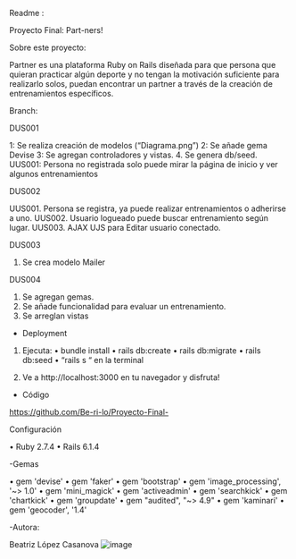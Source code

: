 Readme :

Proyecto Final: Part-ners!

Sobre este proyecto:

Partner es una plataforma Ruby on Rails diseñada para que persona que quieran practicar algún deporte y no tengan la motivación suficiente para realizarlo solos, puedan encontrar un partner a través de la creación de entrenamientos específicos.

Branch:

DUS001

1: Se realiza creación de modelos (“Diagrama.png”)
2: Se añade gema Devise
3: Se agregan controladores y vistas.
4. Se genera db/seed.
UUS001:  Persona no registrada solo puede mirar la página de inicio y ver algunos entrenamientos  


DUS002

UUS001. Persona se registra, ya puede realizar entrenamientos o adherirse a uno.
UUS002. Usuario logueado puede buscar entrenamiento según lugar.
UUS003. AJAX UJS para Editar usuario conectado.

DUS003

1. Se crea modelo Mailer

DUS004

1.	Se agregan gemas.
2.	Se añade funcionalidad para evaluar un entrenamiento.
3.	Se arreglan vistas

- Deployment

1. Ejecuta:
•	bundle install
•	rails db:create
•	rails db:migrate 
•	rails db:seed
•	“rails s “ en la terminal

2. Ve a http://localhost:3000 en tu navegador y disfruta!


- Código

https://github.com/Be-ri-lo/Proyecto-Final-

Configuración

•	Ruby 2.7.4
•	Rails 6.1.4

-Gemas

•	gem 'devise'
•	gem 'faker'
•	gem 'bootstrap'
•	gem 'image_processing', '~> 1.0'
•	gem 'mini_magick'
•	gem 'activeadmin'
•	gem 'searchkick'
•	gem 'chartkick'
•	gem 'groupdate'
•	gem "audited", "~> 4.9"
•	gem 'kaminari'
•	gem 'geocoder', '1.4'

-Autora:

Beatriz López Casanova
![image](https://user-images.githubusercontent.com/67941274/130149351-e45da50e-ec15-45e0-b88e-e16db29df6d5.png)
